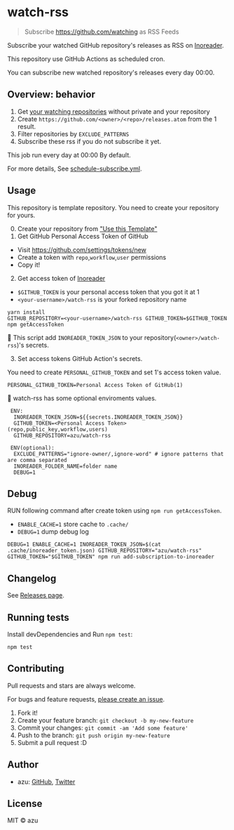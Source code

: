 # watch-rss

> Subscribe https://github.com/watching as RSS Feeds

Subscribe your watched GitHub repository's releases as RSS on [Inoreader](https://inoreader.com).

This repository use GitHub Actions as scheduled cron.

You can subscribe new watched repository's releases every day 00:00.

## Overview: behavior

1. Get [your watching repositories](https://github.com/watching) without private and your repository
2. Create `https://github.com/<owner>/<repo>/releases.atom` from the 1 result.
3. Filter repositories by `EXCLUDE_PATTERNS`
4. Subscribe these rss if you do not subscribe it yet.

This job run every day at 00:00 By default.

For more details, See [schedule-subscribe.yml](.github/workflows/scheduled-subscribe.yml).

## Usage

This repository is template repository. You need to create your repository for yours.

0. Create your repository from ["Use this Template"](https://github.com/azu/watch-rss/generate)
1. Get GitHub Personal Access Token of GitHub

- Visit <https://github.com/settings/tokens/new>
- Create a token with `repo`,`workflow`,`user` permissions
- Copy it!

2. Get access token of [Inoreader](https://inoreader.com)

- `$GITHUB_TOKEN` is your personal access token that you got it at 1
- `<your-username>/watch-rss` is your forked repository name

```
yarn install
GITHUB_REPOSITORY=<your-username>/watch-rss GITHUB_TOKEN=$GITHUB_TOKEN npm getAccessToken
```

:memo: This script add `INOREADER_TOKEN_JSON` to your repository(`<owner>/watch-rss`)'s secrets.

3. Set access tokens GitHub Action's secrets.

You need to create `PERSONAL_GITHUB_TOKEN` and set 1's access token value.

```
PERSONAL_GITHUB_TOKEN=Personal Access Token of GitHub(1)
```

:memo: watch-rss has some optional enviroments values.

```
 ENV:
  INOREADER_TOKEN_JSON=${{secrets.INOREADER_TOKEN_JSON}}
  GITHUB_TOKEN=<Personal Access Token> (repo,public_key,workflow,users)
  GITHUB_REPOSITORY=azu/watch-rss

 ENV(optional):
  EXCLUDE_PATTERNS="ignore-owner/,ignore-word" # ignore patterns that are comma separated
  INOREADER_FOLDER_NAME=folder name
  DEBUG=1
```

## Debug

RUN following command after create token using `npm run getAccessToken`.

- `ENABLE_CACHE=1` store cache to `.cache/`
- `DEBUG=1` dump debug log

```
DEBUG=1 ENABLE_CACHE=1 INOREADER_TOKEN_JSON=$(cat .cache/inoreader_token.json) GITHUB_REPOSITORY="azu/watch-rss" GITHUB_TOKEN="$GITHUB_TOKEN" npm run add-subscription-to-inoreader
```

## Changelog

See [Releases page](https://github.com/azu/watch-rss/releases).

## Running tests

Install devDependencies and Run `npm test`:

    npm test

## Contributing

Pull requests and stars are always welcome.

For bugs and feature requests, [please create an issue](https://github.com/azu/watch-rss/issues).

1. Fork it!
2. Create your feature branch: `git checkout -b my-new-feature`
3. Commit your changes: `git commit -am 'Add some feature'`
4. Push to the branch: `git push origin my-new-feature`
5. Submit a pull request :D

## Author

- azu: [GitHub](https://github.com/azu), [Twitter](https://twitter.com/azu_re)

## License

MIT © azu
